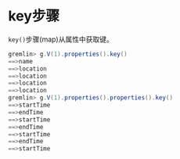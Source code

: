 # key步骤

`key()`步骤(map)从属性中获取键。

```groovy
gremlin> g.V(1).properties().key()
==>name
==>location
==>location
==>location
==>location
gremlin> g.V(1).properties().properties().key()
==>startTime
==>endTime
==>startTime
==>endTime
==>startTime
==>endTime
==>startTime
```

